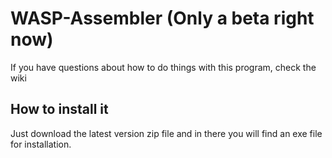 # WASP-Assembler (Only a beta right now)
If you have questions about how to do things with this program, check the wiki

## How to install it
Just download the latest version zip file and in there you will find an exe file for installation.
